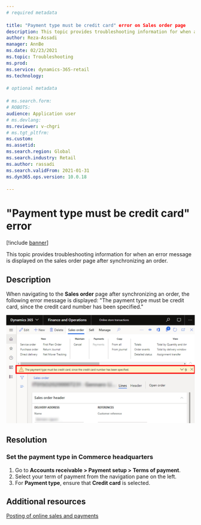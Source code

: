 ```yaml
---
# required metadata

title: "Payment type must be credit card" error on Sales order page
description: This topic provides troubleshooting information for when an error message is displayed on the sales order page after synchronizing an order. 
author: Reza-Assadi
manager: AnnBe
ms.date: 02/23/2021
ms.topic: Troubleshooting
ms.prod: 
ms.service: dynamics-365-retail
ms.technology: 

# optional metadata

# ms.search.form: 
# ROBOTS: 
audience: Application user
# ms.devlang: 
ms.reviewer: v-chgri
# ms.tgt_pltfrm: 
ms.custom: 
ms.assetid: 
ms.search.region: Global
ms.search.industry: Retail
ms.author: rassadi
ms.search.validFrom: 2021-01-31
ms.dyn365.ops.version: 10.0.18

---
```


# "Payment type must be credit card" error

[!include [banner](../../includes/banner.md)]

This topic provides troubleshooting information for when an error message is displayed on the sales order page after synchronizing an order. 

## Description

When navigating to the **Sales order** page after synchronizing an order, the following error message is displayed: "The payment type must be credit card, since the credit card number has been specified."

![Payment type must be credit card](media/payment-type-must-be-credit-card.jpg)

## Resolution

### Set the payment type in Commerce headquarters

1. Go to **Accounts receivable > Payment setup > Terms of payment**.
1. Select your term of payment from the navigation pane on the left.
1. For **Payment type**, ensure that **Credit card** is selected.

## Additional resources

[Posting of online sales and payments](../posting-online-sales-payments.md)
